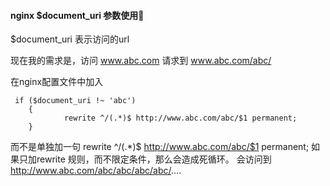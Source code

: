#### nginx $document_uri 参数使用

$document_uri  表示访问的url 

现在我的需求是，访问 www.abc.com  请求到 www.abc.com/abc/

在nginx配置文件中加入

```shell
 if ($document_uri !~ 'abc')
    {
            rewrite ^/(.*)$ http://www.abc.com/abc/$1 permanent;
    }
```
而不是单独加一句  rewrite ^/(.*)$ http://www.abc.com/abc/$1 permanent;
如果只加rewrite 规则，而不限定条件，那么会造成死循环。  会访问到   http://www.abc.com/abc/abc/abc/abc/.... 